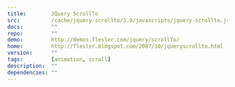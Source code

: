 ```yaml
---
title:        JQuery ScrollTo
src:          /cache/jquery-scrollto/1.0/javascripts/jquery-scrollto.js
docs:         ""
repo:         ""
demo:         http://demos.flesler.com/jquery/scrollTo/
home:         http://flesler.blogspot.com/2007/10/jqueryscrollto.html
version:      ""
tags:         [animation, scroll]
description:  ""
dependencies: ""
---
```


